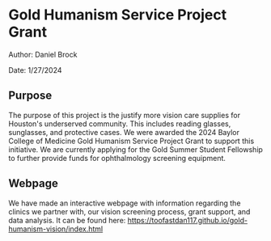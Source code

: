 # Gold Humanism Service Project Grant

Author: Daniel Brock

Date: 1/27/2024

## Purpose

The purpose of this project is the justify more vision care supplies for Houston's underserved community. This includes reading glasses, sunglasses, and protective cases. We were awarded the 2024 Baylor College of Medicine Gold Humanism Service Project Grant to support this initiative. We are currently applying for the Gold Summer Student Fellowship to further provide funds for ophthalmology screening equipment.

## Webpage

We have made an interactive webpage with information regarding the clinics we partner with, our vision screening process, grant support, and data analysis.  It can be found here: https://toofastdan117.github.io/gold-humanism-vision/index.html 
